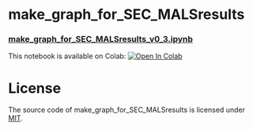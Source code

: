 # make_graph_for_SEC_MALSresults
### [make_graph_for_SEC_MALSresults_v0_3.ipynb](https://colab.research.google.com/github/naokob/make_graph_for_SEC_MALSresults/blob/main/make_graph_for_SEC_MALSresults_v0_3.ipynb) 

This notebook is available on Colab: [![Open In Colab](https://colab.research.google.com/assets/colab-badge.svg)](https://colab.research.google.com/github/naokob/make_graph_for_SEC_MALSresults/blob/main/make_graph_for_SEC_MALSresults_v0_3.ipynb)

# License
The source code of make_graph_for_SEC_MALSresults is licensed under [MIT](https://github.com/naokob/make_graph_for_SEC_MALSresults/blob/main/LICENSE).
